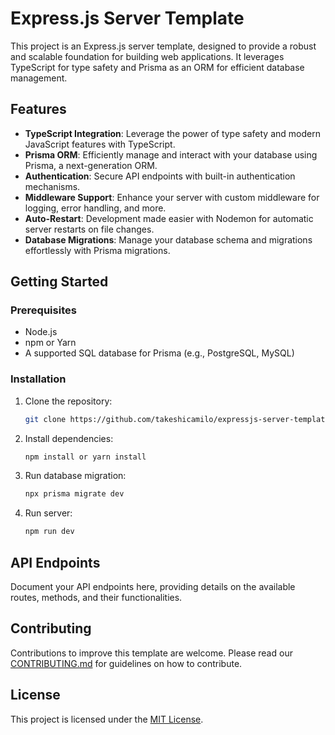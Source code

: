 # Express.js Server Template

This project is an Express.js server template, designed to provide a robust and scalable foundation for building web applications. It leverages TypeScript for type safety and Prisma as an ORM for efficient database management.

## Features

- **TypeScript Integration**: Leverage the power of type safety and modern JavaScript features with TypeScript.
- **Prisma ORM**: Efficiently manage and interact with your database using Prisma, a next-generation ORM.
- **Authentication**: Secure API endpoints with built-in authentication mechanisms.
- **Middleware Support**: Enhance your server with custom middleware for logging, error handling, and more.
- **Auto-Restart**: Development made easier with Nodemon for automatic server restarts on file changes.
- **Database Migrations**: Manage your database schema and migrations effortlessly with Prisma migrations.

## Getting Started

### Prerequisites

- Node.js
- npm or Yarn
- A supported SQL database for Prisma (e.g., PostgreSQL, MySQL)

### Installation

1. Clone the repository:
   ```bash
   git clone https://github.com/takeshicamilo/expressjs-server-template.git

2. Install dependencies:
   ```bash
   npm install or yarn install

3. Run database migration:
   ```bash
   npx prisma migrate dev

4. Run server:
   ```bash
   npm run dev


## API Endpoints

Document your API endpoints here, providing details on the available routes, methods, and their functionalities.

## Contributing

Contributions to improve this template are welcome. Please read our [CONTRIBUTING.md](CONTRIBUTING.md) for guidelines on how to contribute.

## License

This project is licensed under the [MIT License](LICENSE).


